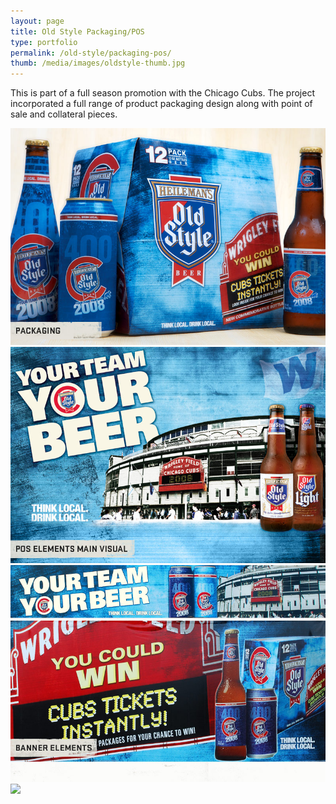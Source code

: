```yaml
---
layout: page
title: Old Style Packaging/POS
type: portfolio
permalink: /old-style/packaging-pos/
thumb: /media/images/oldstyle-thumb.jpg
---
```


This is part of a full season promotion with the Chicago Cubs. The project incorporated a full range of product packaging design along with point of sale and collateral pieces.

![](/media/images/oldstyle1.jpg)
![](/media/images/oldstyle2.jpg)
![](/media/images/oldstyle3.jpg)
![](/media/images/oldstyle4.jpg)